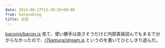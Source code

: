 ```yaml
---
date: 2014-08-17T23:39:55+09:00
from: hatenablog
title: 日記
---
```

[baconjs/bacon.js](https://github.com/baconjs/bacon.js) 見て、使い勝手は良さそうだけど内部実装読んでもまるで分からなかったので、[r7kamura/stream.js](https://github.com/r7kamura/stream.js) というのを書いてひとしきり遊んだ。

